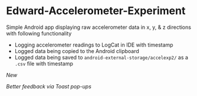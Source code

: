 Edward-Accelerometer-Experiment
===============================

Simple Android app displaying raw accelerometer data in x, y, &amp; z directions with following functionality
- Logging accelerometer readings to LogCat in IDE with timestamp
- Logged data being copied to the Android clipboard
- Logged data being saved to `android-external-storage/accelexp2/` as a `.csv` file with timestamp

*New*

*Better feedback via Toast pop-ups*
